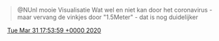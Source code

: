 > @NUnl mooie Visualisatie Wat wel en niet kan door het coronavirus  \- maar vervang de vinkjes door "1\.5Meter" \- dat is nog duidelijker

<img src="../../media/tweet.ico" width="12" /> [Tue Mar 31 17:53:59 +0000 2020](https://twitter.com/DromerDenker/status/1245046698390491140)